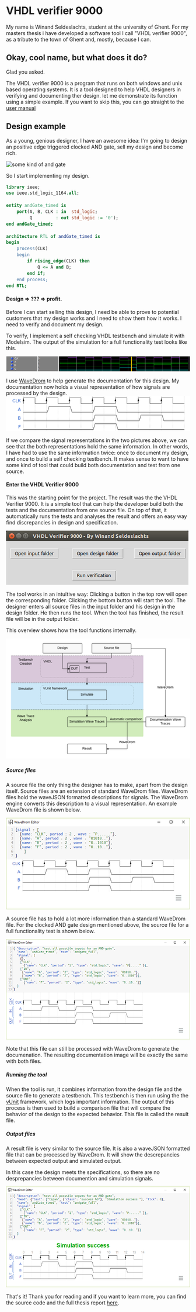 # VHDL verifier 9000

My name is Winand Seldeslachts, student at the university of Ghent. For my masters thesis i have developed a software tool I call "VHDL verifier 9000", as a tribute to the town of Ghent and, mostly, because I can.

## Okay, cool name, but what does it do?

Glad you asked.

The VHDL verifier 9000 is a program that runs on both windows and unix based operating systems. It is a tool designed to help VHDL designers in verifying and documenting ther design. let me demonstrate its function using a simple example. If you want to skip this, you can go straight to the [user manual][user manual]

## Design example

As a young, genious designer, I have an awesome idea: I'm going to design an positive edge triggered clocked AND gate, sell my design and become rich.

![some kind of and gate][andGate]

So I start implementing my design.
```vhdl
library ieee;
use ieee.std_logic_1164.all;

entity andGate_timed is
	port(A, B, CLK : in  std_logic;
		 Q         : out std_logic := '0');
end andGate_timed;

architecture RTL of andGate_timed is
begin
	process(CLK)
	begin
		if rising_edge(CLK) then
			Q <= A and B;
		end if;
	end process;
end RTL;
```

#### Design => ??? => profit.

Before I can start selling this design, I need be able to prove to potential customers that my design works and I need to show them how it works. I need to verify and document my design.

To verify, I implement a self checking VHDL testbench and simulate it with Modelsim. The output of the simulation for a full functionality test looks like this.

![AND gate simulation][test]

I use [WaveDrom][WaveDrom link] to help generate the documentation for this design. My documentation now holds a visual representation of how signals are processed by the design.
![Documentation example][WaveDrom example]

If we compare the signal representations in the two pictures above, we can see that the both representations hold the same information. In other words, I have had to use the same information twice: once to document my design, and once to build a self checking testbench. It makes sense to want to have some kind of tool that could build both documentation and test from one source.

#### Enter the VHDL Verifier 9000

This was the starting point for the project. The result was the the VHDL Verifier 9000. It is a simple tool that can help the developer build both the tests and the documentation from one source file. On top of that, it automatically runs the tests and analyses the result and offers an easy way find discrepancies in design and specification.

![GUI screenshot][GUI]

The tool works in an intuïtive way: Clicking a button in the top row will open the corresponding folder. Clicking the bottom button will start the tool. The designer enters all source files in the input folder and his design in the design folder. He then runs the tool. When the tool has finished, the result file will be in the output folder.

This overview shows how the tool functions internally.

![overview][overview]

##### Source files
A source file the only thing the designer has to make, apart from the design itself. Source files are an extension of standard WaveDrom files. WaveDrom files hold the waveJSON formatted descriptions for signals. The WaveDrom engine converts this description to a visual representation. An example WaveDrom file is shown below.

![WaveDrom file][Wavedrom file]

A source file has to hold a lot more information than a standard WaveDrom file. For the clocked AND gate design mentioned above, the source file for a full functionality test is shown below.

![Source file][Source file]

Note that this file can still be processed with WaveDrom to generate the documenation. The resulting documentation image will be exactly the same with both files.

##### Running the tool
When the tool is run, it combines information from the design file and the source file to generate a testbench. This testbench is then run using the the [vUnit][vunit] framework, which logs important information. The output of this process is then used to build a comparison file that will compare the behavior of the design to the expected behavior. This file is called the result file.

##### Output files
A result file is very similar to the source file. It is also a waveJSON formatted file that can be processed by WaveDrom. It will show the descrepancies between expected output and simulated output.

In this case the design meets the specifications, so there are no desprepancies between documention and simulation signals.  

![output example][output file]

That's it! Thank you for reading and if you want to learn more, you can find the source code and the full thesis report [here][thesis].


[WaveDrom link]: http://wavedrom.com/
[andGate]: http://www.cs.kent.edu/~durand/CS0F06/Assignments/HW/andgate.gif
[test]: images/timed_and_simulation.png
[WaveDrom example]: images/documentation.png   
[WaveDrom file]: images/wavedrom.png
[source file]: images/source_file.png
[output file]: images/result_file.png
[GUI]: images/gui.png
[overview]: images/overview_color.png
[vunit]: www.vunit.com
[thesis]: https://github.com/WinandS/Thesis
[user manual]: ./README.md
